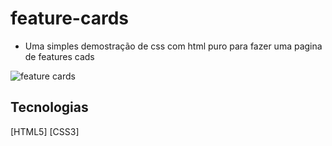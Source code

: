 # feature-cards
* Uma simples demostração de css com html puro para fazer uma pagina de features cads

<div aling="center">
  <img src="https://github.com/miqueiasbelfort/feature-cards/issues/1#issue-1160334089" alt="feature cards">
</div>

## Tecnologias 
[HTML5]
[CSS3]
